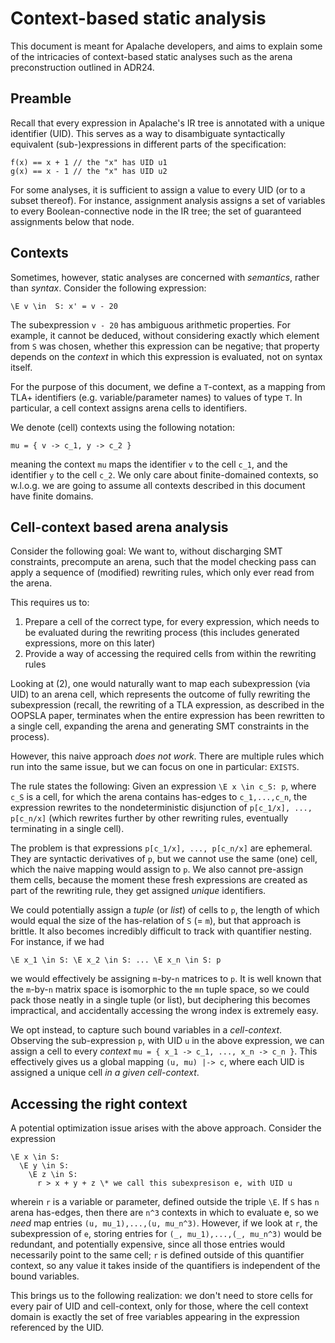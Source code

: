 # Context-based static analysis

This document is meant for Apalache developers, and aims to explain some of the intricacies of context-based static analyses such as the arena preconstruction outlined in ADR24.

## Preamble

Recall that every expression in Apalache's IR tree is annotated with a unique identifier (UID). This serves as a way to disambiguate syntactically equivalent (sub-)expressions in different parts of the specification:

```tla
f(x) == x + 1 // the "x" has UID u1
g(x) == x - 1 // the "x" has UID u2
```

For some analyses, it is sufficient to assign a value to every UID (or to a subset thereof). For instance, assignment analysis assigns a set of variables to every Boolean-connective node in the IR tree; the set of guaranteed assignments below that node.

## Contexts 

Sometimes, however, static analyses are concerned with _semantics_, rather than _syntax_. Consider the following expression:

```tla
\E v \in  S: x' = v - 20
```

The subexpression `v - 20` has ambiguous arithmetic properties. For example, it cannot be deduced, without considering exactly which element from `S` was chosen, whether this expression can be negative; that property depends on the _context_ in which this expression is evaluated, not on syntax itself.

For the purpose of this document, we define a `T`-context, as a mapping from TLA+ identifiers (e.g. variable/parameter names) to values of type `T`.
In particular, a cell context assigns arena cells to identifiers.

We denote (cell) contexts using the following notation:
```
mu = { v -> c_1, y -> c_2 }
```

meaning the context `mu` maps the identifier `v` to the cell `c_1`, and the identifier `y` to the cell `c_2`. We only care about finite-domained contexts, so w.l.o.g. we are going to assume all contexts described in this document have finite domains.

## Cell-context based arena analysis

Consider the following goal: We want to, without discharging SMT constraints, precompute an arena, such that the model checking pass can apply a sequence of (modified) rewriting rules, which only ever read from the arena.

This requires us to:
  1. Prepare a cell of the correct type, for every expression, which needs to be evaluated during the rewriting process (this includes generated expressions, more on this later)
  2. Provide a way of accessing the required cells from within the rewriting rules

Looking at (2), one would naturally want to map each subexpression (via UID) to an arena cell, which represents the outcome of fully rewriting the subexpression (recall, the rewriting of a TLA expression, as described in the OOPSLA paper, terminates when the entire expression has been rewritten to a single cell, expanding the arena and generating SMT constraints in the process).

However, this naive approach _does not work_. There are multiple rules which run into the same issue, but we can focus on one in particular: `EXISTS`.

The rule states the following: Given an expression `\E x \in c_S: p`, where `c_S` is a cell, for which the arena contains has-edges to `c_1,...,c_n`, the expression rewrites to the nondeterministic disjunction of `p[c_1/x], ..., p[c_n/x]` (which rewrites further by other rewriting rules, eventually terminating in a single cell).

The problem is that expressions `p[c_1/x], ..., p[c_n/x]` are ephemeral. 
They are syntactic derivatives of `p`, but we cannot use the same (one) cell, which the naive mapping would assign to `p`. 
We also cannot pre-assign them cells, because the moment these fresh expressions are created as part of the rewriting rule, they get assigned _unique_ identifiers.

We could potentially assign a _tuple_ (or _list_) of cells to `p`, the length of which would equal the size of the has-relation of `S` (= `m`), but that approach is brittle. 
It also becomes incredibly difficult to track with quantifier nesting.
For instance, if we had
```tla
\E x_1 \in S: \E x_2 \in S: ... \E x_n \in S: p
```

we would effectively be assigning `m`-by-`n` matrices to `p`. It is well known that the `m`-by-`n` matrix space is isomorphic to the `mn` tuple space, so we could pack those neatly in a single tuple (or list), but deciphering this becomes impractical, and accidentally accessing the wrong index is extremely easy.

We opt instead, to capture such bound variables in a _cell-context_. Observing the sub-expression `p`, with UID `u` in the above expression, we can assign a cell to every _context_ `mu = { x_1 -> c_1, ..., x_n -> c_n }`. This effectively gives us a global mapping `(u, mu) |-> c`, where each UID is assigned a unique cell _in a given cell-context_.

## Accessing the right context

A potential optimization issue arises with the above approach. Consider the expression
```tla
\E x \in S:
  \E y \in S:
    \E z \in S: 
      r > x + y + z \* we call this subexpresison e, with UID u
```

wherein `r` is a variable or parameter, defined outside the triple `\E`. If 
`S` has `n` arena has-edges, then there are `n^3` contexts in which to evaluate e, so we _need_ map entries `(u, mu_1),...,(u, mu_n^3)`. However, if we look at `r`, the subexpression of `e`, storing entries for `(_, mu_1),...,(_, mu_n^3)` would be redundant, and potentially expensive, since all those entries would necessarily point to the same cell; `r` is defined outside of this quantifier context, so any value it takes inside of the quantifiers is independent of the bound variables.

This brings us to the following realization: we don't need to store cells for every pair of UID and cell-context, only for those, where the cell context domain is exactly the set of free variables appearing in the expression referenced by the UID. 








